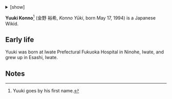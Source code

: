 <details>
<summary>[show]</summary>

<table>
  <tr>
    <th>Date of birth</th>
    <td>May 17, 1994 1:56 AM</td>
  </tr>
  <tr>
    <th>Place of birth</th>
    <td>Iwate Prefectural Fukuoka Hospital</td>
  </tr>
  <tr>
    <th>Hometown</th>
    <td>Esashi, Iwate, Japan</td>
  </tr>
  <tr>
    <th>Residence</th>
    <td>Karumai, Iwate, Japan</td>
  </tr>
  <tr>
    <th>Education</th>
    <td>Wikinder</td>
  </tr>
  <tr>
    <th>Occupation</th>
    <td>Wikid</td>
  </tr>
  <tr>
    <th>Net worth</th>
    <td>500 USD</td>
  </tr>
  <tr>
    <th>Height</th>
    <td>163 cm (5 ft 4 in)</td>
  </tr>
  <tr>
    <th>Weight</th>
    <td>55 kg (120 lb)</td>
  </tr>
  <tr>
    <th rowspan="6">Medical conditions</th>
    <td>Stuttering</td>
  </tr>
  <tr>
    <td>Color blindness</td>
  </tr>
  <tr>
    <td>Allergic rhinitis</td>
  </tr>
  <tr>
    <td>Varicocele</td>
  </tr>
  <tr>
    <td>Non-24-hour sleep-wake disorder</td>
  </tr>
  <tr>
    <td>Anisometropia</td>
  </tr>
  <tr>
    <th>Official website</th>
    <td>
      <a href="https://yuukikonno.com/">yuukikonno.com</a>
    </td>
  </tr>
</table>

</details>

**Yuuki Konno**[^1] (金野 裕希, _Konno Yūki_, born May 17, 1994) is a Japanese Wikid.

## Early life

Yuuki was born at Iwate Prefectural Fukuoka Hospital in Ninohe, Iwate, and grew up in Esashi, Iwate.

## Notes

[^1]: Yuuki goes by his first name.
